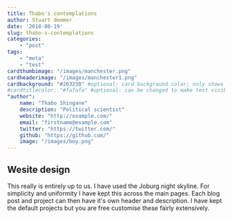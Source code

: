 ```yaml
---
title: Thabo's contemplations
author: Stuart demmer
date: '2018-08-19'
slug: thabo-s-contemplations
categories:
    - "post"
tags:
    - "meta"
    - "test"
cardthumbimage: "/images/manchester.png"
cardheaderimage: "/images/manchester1.png"
cardbackground: "#263238" #optional: card background color; only shows when no image specified
#cardtitlecolor: "#fafafa" #optional: can be changed to make text visible over card image
"author":
    name: "Thabo Shingane"
    description: "Political scientist"
    website: "http://example.com/"
    email: "firstname@example.com"
    twitter: "https://twitter.com/"
    github: "https://github.com/"
    image: "/images/boy.png"
---
```


## Wesite design

This really is entirely up to us. I have used the Joburg night skyline. For simplicity and uniformity I have kept this across the main pages. Each blog post and project can then have it's own header and description. I have kept the default projects but you are free customise these fairly extensively.
